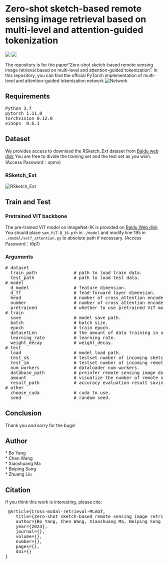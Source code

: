 <h1>Zero-shot sketch-based remote sensing image retrieval based on multi-level and attention-guided tokenization</h1>

 <img src="https://img.shields.io/badge/python-3.7-green"> <img src="https://img.shields.io/badge/pytorch-1.11-green">
 
The repository is for the paper“Zero-shot sketch-based remote sensing image retrieval based on multi-level and attention-guided tokenization”. In this repository, you can find the official PyTorch implementation of multi-level and attention-guided tokenization network
![Network](https://github.com/Snowstormfly/Cross-modal-retrieval-MLAGT/assets/92164018/71876b52-61f5-4cb0-b8ed-fbf1a4e3e30f)
<h2>Requirements</h2>
<pre>Python 3.7
pytorch 1.11.0
torchvision 0.12.0
einops  0.6.1
</pre>
<h2>Dataset</h2>

We provides access to download the RSketch_Ext dataset from [Baidu web disk](https://pan.baidu.com/s/1v584UD3wYO0VQxE4_59i6A)
You are free to divide the training set and the test set as you wish.  (Access Password：xpmv)
<h3>RSketch_Ext</h2>

![RSketch_Ext](https://github.com/Snowstormfly/Cross-modal-retrieval-MLAGT/assets/92164018/2a280ba8-ad2b-4281-92a5-738de05812dd)

<h2>Train and Test</h2>
<h3>Pretrained ViT backbone</h3>

The pre-trained ViT model on ImageNet-1K is provided on [Baidu Web disk](https://pan.baidu.com/s/19065VR64vuScpRbKQdbuHA)
You should place <code>sam_ViT-B_16.pth</code> in <code>./model</code> and modify line 195 in <code>./model/self_attention.py</code> to absolute path if necessary.  (Access Password：t6p1)
<h3>Arguments</h3>
<pre>
# dataset
  train_path              # path to load train data.
  test_path               # path to load test data.
# model
  d_model                 # feature dimension.
  d_ff                    # fead-forward layer dimension.
  head                    # number of cross_attention encoder head.
  number                  # number of cross_attention encoder layer.
  pretrained              # whether to use pretrained ViT model.
# train
  save                    # model save path.
  batch                   # batch size.
  epoch                   # train epoch.
  datasetLen              # the amount of data training in a single batch.
  learning_rate           # learning rate.
  weight_decay            # weight_decay.
# test
  load                    # model load path.
  test_sk                 # testset number of incoming sketches in a single batch.
  test_im                 # testset number of incoming remote sensing image in a single batch.
  num_workers             # dataloader num workers.
  database_path           # preinfer remote sensing image database load path.
  amount                  # visualize the number of remote sensing images returned.
  result_path             # accuracy evaluation result saving path.
# other
  choose_cuda             # cuda to use.
  seed                    # random seed.
</pre>

<h2>Conclusion</h2>
Thank you and sorry for the bugs!
<h2>Author</h2>
* Bo Yang <br>
* Chen Wang <br>
* Xiaoshuang Ma <br>
* Beiping Song <br>
* Zhuang Liu
<h2>Citation</h2>
If you think this work is interesting, please cite:
<pre>
 @Article{Cross-modal-retrieval-MLAGT,
    title={Zero-shot sketch-based remote sensing image retrieval based on multi-level and attention-guided tokenization},
    author={Bo Yang, Chen Wang, Xiaoshuang Ma, Beiping Song and Zhuang Liu},
    year={2023},
    journal={},
    volume={},
    number={},
    pages={},
    doi={}
}
</pre>
